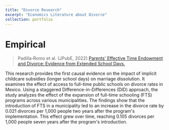 ```yaml
---
title: "Divorce Research"
excerpt: "Economics Literature about Divorce"
collection: portfolio
---
```


# Empirical

> Padilla‐Romo et al. (JPubE, 2022) [Parents' Effective Time Endowment and Divorce: Evidence from Extended School Days.](https://www.iza.org/publications/dp/15304/parents-effective-time-endowment-and-divorce-evidence-from-extended-school-days) 

This research provides the first causal evidence on the impact of implicit childcare subsidies (longer school days) on marriage dissolution. It examines the effect of access to full-time public schools on divorce rates in Mexico. Using a staggered Difference-in-Differences (DID) approach, the study analyzes the effect of the expansion of full-time schooling (FTS) programs across various municipalities. The findings show that the introduction of FTS in a municipality led to an increase in the divorce rate by 0.021 divorces per 1,000 people two years after the program's implementation. This effect grew over time, reaching 0.105 divorces per 1,000 people seven years after the program's introduction.

